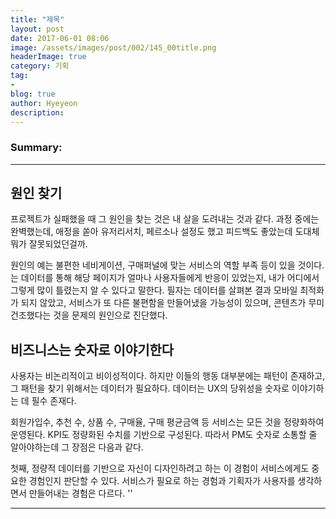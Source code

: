```yaml
---
title: "제목"
layout: post
date: 2017-06-01 08:06
image: /assets/images/post/002/145_00title.png
headerImage: true
category: 기획
tag:
-
blog: true
author: Hyeyeon
description:
---
```


### Summary:



---

## 원인 찾기

프로젝트가 실패했을 때 그 원인을 찾는 것은 내 살을 도려내는 것과 같다. 과정 중에는 완벽했는데, 애정을 쏟아 유저리서치, 페르소나 설정도 했고 피드백도 좋았는데 도대체 뭐가 잘못되었던걸까.

원인의 예는 불편한 네비게이션, 구매퍼널에 맞는 서비스의 역할 부족 등이 있을 것이다. []()는 데이터를 통해 해당 페이지가 얼마나 사용자들에게 반응이 있었는지, 내가 어디에서 그렇게 많이 틀렸는지 알 수 있다고 말한다. 필자는 데이터를 살펴본 결과 모바일 최적화가 되지 않았고, 서비스가 또 다른 불편함을 만들어냈을 가능성이 있으며, 콘텐츠가 무미건조했다는 것을 문제의 원인으로 진단했다.


## 비즈니스는 숫자로 이야기한다

사용자는 비논리적이고 비이성적이다. 하지만 이들의 행동 대부분에는 패턴이 존재하고, 그 패턴을 찾기 위해서는 데이터가 필요하다. 데이터는 UX의 당위성을 숫자로 이야기하는 데 필수 존재다.

회원가입수, 추천 수, 상품 수, 구매율, 구매 평균금액 등 서비스는 모든 것을 정량화하여 운영된다. KPI도 정량화된 수치를 기반으로 구성된다. 따라서 PM도 숫자로 소통할 줄 알아야하는데 그 장점은 다음과 같다.

첫째, 정량적 데이터를 기반으로 자신이 디자인하려고 하는 이 경험이 서비스에게도 중요한 경험인지 판단할 수 있다. 서비스가 필요로 하는 경험과 기획자가 사용자를 생각하면서 만들어내는 경험은 다르다. ''



---
